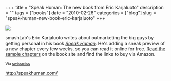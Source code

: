 +++
title = "Speak Human: The new book from Eric Karjaluoto"
description = ""
tags = ["books"]
date = "2010-02-26"
categories = ["blog"]
slug = "speak-human-new-book-eric-karjaluoto"
+++



  <div class="notebook-screenshot"><a href="http://speakhuman.com/"><img src="/media/bluga/wt4b87e75116e96_large.jpg"/></a></div><p>smashLab's Eric Karjaluoto writes about outmarketing the big guys by getting personal in his book <em><a href="http://speakhuman.com/">Speak Human</a></em>. He's adding a sneak preview of a new chapter every few weeks, so you can read it online for free. <a href="http://speakhuman.com/">Read the sample chapters</a> on the book site and find the links to buy via Amazon.</p>

<p><small>Via <a href="http://www.swiss-miss.com/2010/02/speak-human.html">swissmiss</a></small></p>

    
  <a href="http://speakhuman.com/">http://speakhuman.com/</a>
